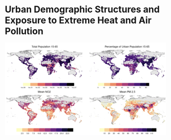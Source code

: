 # Urban Demographic Structures and Exposure to Extreme Heat and Air Pollution

![](https://github.com/ZimmerMaps/urban-demog-heat-aq/blob/main/Screenshot%202024-03-01%20at%2014.28.36.png)
